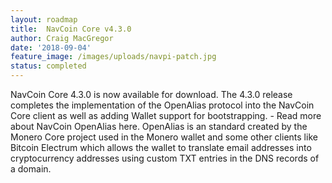 ```yaml
---
layout: roadmap
title:  NavCoin Core v4.3.0
author: Craig MacGregor
date: '2018-09-04'
feature_image: /images/uploads/navpi-patch.jpg
status: completed
---
```


NavCoin Core 4.3.0 is now available for download. The 4.3.0 release completes the implementation of the OpenAlias protocol into the NavCoin Core client as well as adding Wallet support for bootstrapping. - Read more about NavCoin OpenAlias here. OpenAlias is an standard created by the Monero Core project used in the Monero wallet and some other clients like Bitcoin Electrum which allows the wallet to translate email addresses into cryptocurrency addresses using custom TXT entries in the DNS records of a domain.
